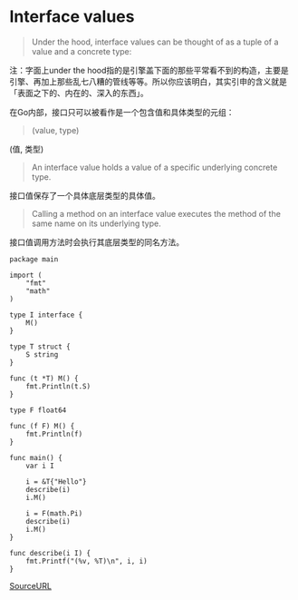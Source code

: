 # Interface values

> Under the hood, interface values can be thought of as a tuple of a value and a concrete type:

注：字面上under the hood指的是引擎盖下面的那些平常看不到的构造，主要是引擎、再加上那些乱七八糟的管线等等。所以你应该明白，其实引申的含义就是「表面之下的、内在的、深入的东西」。

在Go内部，接口只可以被看作是一个包含值和具体类型的元组：

> (value, type)

(值, 类型)

> An interface value holds a value of a specific underlying concrete type.

接口值保存了一个具体底层类型的具体值。

> Calling a method on an interface value executes the method of the same name on its underlying type.

接口值调用方法时会执行其底层类型的同名方法。

```
package main

import (
	"fmt"
	"math"
)

type I interface {
	M()
}

type T struct {
	S string
}

func (t *T) M() {
	fmt.Println(t.S)
}

type F float64

func (f F) M() {
	fmt.Println(f)
}

func main() {
	var i I

	i = &T{"Hello"}
	describe(i)
	i.M()

	i = F(math.Pi)
	describe(i)
	i.M()
}

func describe(i I) {
	fmt.Printf("(%v, %T)\n", i, i)
}
```
[SourceURL](https://tour.golang.org/methods/11)
